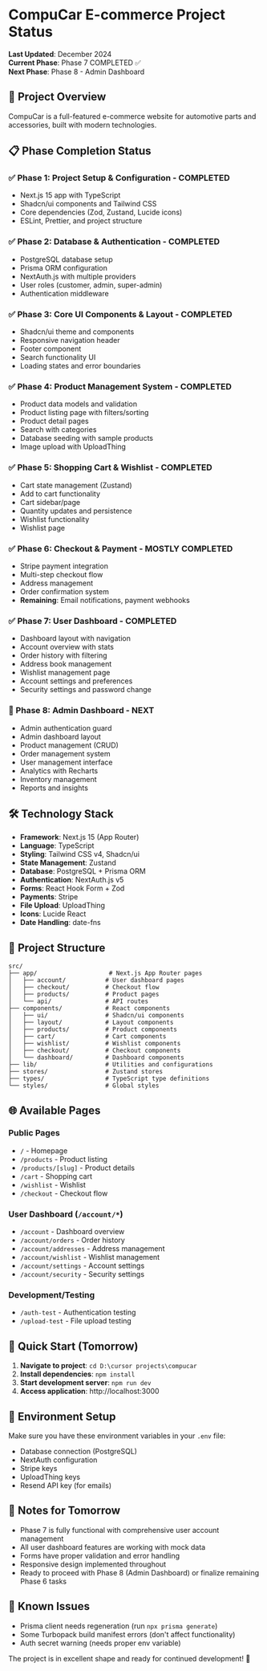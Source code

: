# CompuCar E-commerce Project Status

**Last Updated**: December 2024  
**Current Phase**: Phase 7 COMPLETED ✅  
**Next Phase**: Phase 8 - Admin Dashboard  

## 🚀 Project Overview

CompuCar is a full-featured e-commerce website for automotive parts and accessories, built with modern technologies.

## 📋 Phase Completion Status

### ✅ Phase 1: Project Setup & Configuration - COMPLETED
- Next.js 15 app with TypeScript
- Shadcn/ui components and Tailwind CSS
- Core dependencies (Zod, Zustand, Lucide icons)
- ESLint, Prettier, and project structure

### ✅ Phase 2: Database & Authentication - COMPLETED
- PostgreSQL database setup
- Prisma ORM configuration
- NextAuth.js with multiple providers
- User roles (customer, admin, super-admin)
- Authentication middleware

### ✅ Phase 3: Core UI Components & Layout - COMPLETED
- Shadcn/ui theme and components
- Responsive navigation header
- Footer component
- Search functionality UI
- Loading states and error boundaries

### ✅ Phase 4: Product Management System - COMPLETED
- Product data models and validation
- Product listing page with filters/sorting
- Product detail pages
- Search with categories
- Database seeding with sample products
- Image upload with UploadThing

### ✅ Phase 5: Shopping Cart & Wishlist - COMPLETED
- Cart state management (Zustand)
- Add to cart functionality
- Cart sidebar/page
- Quantity updates and persistence
- Wishlist functionality
- Wishlist page

### ✅ Phase 6: Checkout & Payment - MOSTLY COMPLETED
- Stripe payment integration
- Multi-step checkout flow
- Address management
- Order confirmation system
- **Remaining**: Email notifications, payment webhooks

### ✅ Phase 7: User Dashboard - COMPLETED
- Dashboard layout with navigation
- Account overview with stats
- Order history with filtering
- Address book management
- Wishlist management page
- Account settings and preferences
- Security settings and password change

### 🔄 Phase 8: Admin Dashboard - NEXT
- Admin authentication guard
- Admin dashboard layout
- Product management (CRUD)
- Order management system
- User management interface
- Analytics with Recharts
- Inventory management
- Reports and insights

## 🛠 Technology Stack

- **Framework**: Next.js 15 (App Router)
- **Language**: TypeScript
- **Styling**: Tailwind CSS v4, Shadcn/ui
- **State Management**: Zustand
- **Database**: PostgreSQL + Prisma ORM
- **Authentication**: NextAuth.js v5
- **Forms**: React Hook Form + Zod
- **Payments**: Stripe
- **File Upload**: UploadThing
- **Icons**: Lucide React
- **Date Handling**: date-fns

## 📁 Project Structure

```
src/
├── app/                    # Next.js App Router pages
│   ├── account/           # User dashboard pages
│   ├── checkout/          # Checkout flow
│   ├── products/          # Product pages
│   └── api/               # API routes
├── components/            # React components
│   ├── ui/                # Shadcn/ui components
│   ├── layout/            # Layout components
│   ├── products/          # Product components
│   ├── cart/              # Cart components
│   ├── wishlist/          # Wishlist components
│   ├── checkout/          # Checkout components
│   └── dashboard/         # Dashboard components
├── lib/                   # Utilities and configurations
├── stores/                # Zustand stores
├── types/                 # TypeScript type definitions
└── styles/                # Global styles
```

## 🌐 Available Pages

### Public Pages
- `/` - Homepage
- `/products` - Product listing
- `/products/[slug]` - Product details
- `/cart` - Shopping cart
- `/wishlist` - Wishlist
- `/checkout` - Checkout flow

### User Dashboard (`/account/*`)
- `/account` - Dashboard overview
- `/account/orders` - Order history
- `/account/addresses` - Address management
- `/account/wishlist` - Wishlist management
- `/account/settings` - Account settings
- `/account/security` - Security settings

### Development/Testing
- `/auth-test` - Authentication testing
- `/upload-test` - File upload testing

## 🚀 Quick Start (Tomorrow)

1. **Navigate to project**: `cd D:\cursor projects\compucar`
2. **Install dependencies**: `npm install`
3. **Start development server**: `npm run dev`
4. **Access application**: http://localhost:3000

## 🔧 Environment Setup

Make sure you have these environment variables in your `.env` file:
- Database connection (PostgreSQL)
- NextAuth configuration
- Stripe keys
- UploadThing keys
- Resend API key (for emails)

## 📝 Notes for Tomorrow

- Phase 7 is fully functional with comprehensive user account management
- All user dashboard features are working with mock data
- Forms have proper validation and error handling
- Responsive design implemented throughout
- Ready to proceed with Phase 8 (Admin Dashboard) or finalize remaining Phase 6 tasks

## 🐛 Known Issues

- Prisma client needs regeneration (run `npx prisma generate`)
- Some Turbopack build manifest errors (don't affect functionality)
- Auth secret warning (needs proper env variable)

The project is in excellent shape and ready for continued development! 🎉























































